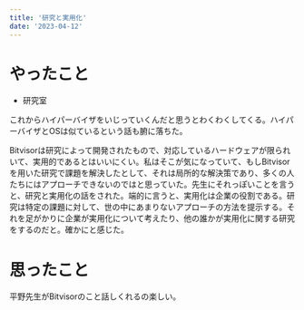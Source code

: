 ```yaml
---
title: '研究と実用化'
date: '2023-04-12'
---
```


# やったこと

- 研究室

これからハイパーバイザをいじっていくんだと思うとわくわくしてくる。ハイパーバイザとOSは似ているという話も腑に落ちた。


Bitvisorは研究によって開発されたもので、対応しているハードウェアが限られいて、実用的であるとはいいにくい。私はそこが気になっていて、もしBitvisorを用いた研究で課題を解決したとして、それは局所的な解決策であり、多くの人たちにはアプローチできないのではと思っていた。先生にそれっぽいことを言うと、研究と実用化の話をされた。端的に言うと、実用化は企業の役割である。研究は特定の課題に対して、世の中にあまりないアプローチの方法を提示する。それを足がかりに企業が実用化について考えたり、他の誰かが実用化に関する研究をするのだと。確かにと感じた。


# 思ったこと


平野先生がBitvisorのこと話しくれるの楽しい。

